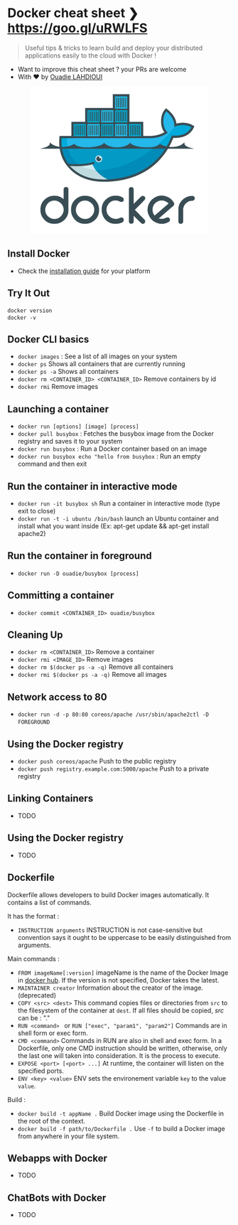 # Docker cheat sheet ❯ https://goo.gl/uRWLFS
> Useful tips & tricks to learn build and deploy your distributed applications easily to the cloud with Docker !

- Want to improve this cheat sheet ? your PRs are welcome
- With :heart: by [Ouadie LAHDIOUI](http://www.twitter.com/lahdiouiouadie)

<p align="center">
	<img src="assets/docker-logo.png">
</p>

## Install Docker
- Check the [installation guide](http://docs.docker.com/engine/installation) for your platform

## Try It Out
```
docker version
docker -v
```

## Docker CLI basics
- ```docker images``` : See a list of all images on your system
- ```docker ps``` Shows all containers that are currently running
- ```docker ps -a``` Shows all containers
- ```docker rm <CONTAINER_ID> <CONTAINER_ID>``` Remove containers by id
- ```docker rmi``` Remove images

## Launching a container
- ```docker run [options] [image] [process]```
- ```docker pull busybox``` : Fetches the busybox image from the Docker registry and saves it to your system
- ```docker run busybox``` : Run a Docker container based on an image
- ```docker run busybox echo "hello from busybox``` : Run an empty command and then exit

## Run the container in interactive mode
- ```docker run -it busybox sh``` Run a container in interactive mode (type exit to close)
- ```docker run -t -i ubuntu /bin/bash``` launch an Ubuntu container and install what you want inside (Ex: apt-get update && apt-get install apache2) 

## Run the container in foreground
- ```docker run -D ouadie/busybox [process]```

## Committing a container
- ```docker commit <CONTAINER_ID> ouadie/busybox```   

## Cleaning Up
- ```docker rm <CONTAINER_ID>``` Remove a container
- ```docker rmi <IMAGE_ID>``` Remove images
- ```docker rm $(docker ps -a -q)``` Remove all containers
- ```docker rmi $(docker ps -a -q)``` Remove all images

## Network access to 80
- ```docker run -d -p 80:80 coreos/apache /usr/sbin/apache2ctl -D FOREGROUND```

## Using the Docker registry
- ```docker push coreos/apache``` Push to the public registry    
- ```docker push registry.example.com:5000/apache``` Push to a private registry    

## Linking Containers
- TODO

## Using the Docker registry
- TODO

## Dockerfile
Dockerfile allows developers to build Docker images automatically. It contains a list of commands. 

It has the format : 
- ```INSTRUCTION arguments``` INSTRUCTION is not case-sensitive but convention says it ought to be uppercase to be easily distinguished from arguments. 

Main commands : 
- ```FROM imageName[:version]``` imageName is the name of the Docker Image in [docker hub](https://hub.docker.com/). If the version is not specified, Docker takes the latest. 
- ```MAINTAINER creator``` Information about the creator of the image. (deprecated)
- ```COPY <src> <dest>``` This command copies files or directories from ```src``` to the filesystem of the container at ```dest```. If all files should be copied, _src_ can be : "."
- ```RUN <command> ``` or ```RUN ["exec", "param1", "param2"]``` Commands are in shell form or exec form.
- ```CMD <command>``` Commands in RUN are also in shell and exec form. In a Dockerfile, only one CMD instruction should be written, otherwise, only the last one will taken into consideration. It is the process to execute. 
- ```EXPOSE <port> [<port> ...]``` At runtime, the container will listen on the specified ports. 
- ```ENV <key> <value>``` ENV sets the environement variable ```key``` to the value ```value```. 

Build : 
- ```docker build -t appName .``` Build Docker image using the Dockerfile in the root of the context. 
- ```docker build -f path/to/Dockerfile .``` Use ```-f``` to build a Docker image from anywhere in your file system.


## Webapps with Docker
- TODO   

## ChatBots with Docker
- TODO   

